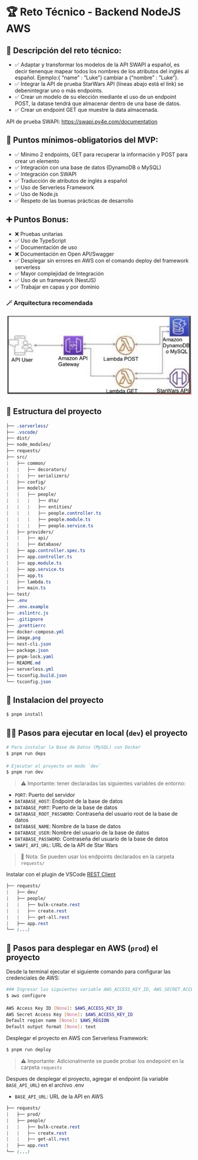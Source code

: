 # 🏆 Reto Técnico - Backend NodeJS AWS

## 📝 Descripción del reto técnico:

- ✅ Adaptar y transformar los modelos de la API SWAPI a español, es decir tienenque mapear todos los nombres de los atributos del inglés al español. Ejemplo:{ “name” : “Luke”} cambiar a {“nombre” : ”Luke”}.
- ✅ Integrar la API de prueba StarWars API (líneas abajo está el link) se debenintegrar uno o más endpoints.
- ✅ Crear un modelo de su elección mediante el uso de un endpoint POST, la datase tendrá que almacenar dentro de una base de datos.
- ✅ Crear un endpoint GET que muestre la data almacenada.

API de prueba SWAPI: https://swapi.py4e.com/documentation

## 📒 Puntos mínimos-obligatorios del MVP:

- ✅ Mínimo 2 endpoints, GET para recuperar la información y POST para crear un elemento
- ✅ Integración con una base de datos (DynamoDB o MySQL)
- ✅ Integración con SWAPI
- ✅ Traducción de atributos de inglés a español
- ✅ Uso de Serverless Framework
- ✅ Uso de Node.js
- ✅ Respeto de las buenas prácticas de desarrollo

## ➕ Puntos Bonus:

- ❌ Pruebas unitarias
- ✅ Uso de TypeScript
- ✅ Documentación de uso
- ❌ Documentación en Open API/Swagger
- ✅ Desplegar sin errores en AWS con el comando deploy del framework serverless
- ✅ Mayor complejidad de Integración
- ✅ Uso de un framework (NestJS)
- ✅ Trabajar en capas y por dominio

### 🪄 Arquitectura recomendada

![Arquitectura recomendada](image.png)

## 📁 Estructura del proyecto

```css
├── .serverless/
├── .vscode/
├── dist/
├── node_modules/
├── requests/
├── src/
|   ├── common/
|   |   ├── decorators/
|   |   ├── serializers/
|   ├── config/
|   ├── models/
|   |   ├── people/
|   |   |   ├── dto/
|   |   |   ├── entities/
|   |   |   ├── people.controller.ts
|   |   |   ├── people.module.ts
|   |   |   ├── people.service.ts
|   ├── providers/
|   |   ├── api/
|   |   ├── database/
|   ├── app.controller.spec.ts
|   ├── app.controller.ts
|   ├── app.module.ts
|   ├── app.service.ts
|   ├── app.ts
|   ├── lambda.ts
|   ├── main.ts
├── test/
├── .env
├── .env.example
├── .eslintrc.js
├── .gitignore
├── .prettierrc
├── docker-compose.yml
├── image.png
├── nest-cli.json
├── package.json
├── pnpm-lock.yaml
├── README.md
├── serverless.yml
├── tsconfig.build.json
└── tsconfig.json
```

## 💫 Instalacion del proyecto

```bash
$ pnpm install
```

## 👩‍💻 Pasos para ejecutar en local (`dev`) el proyecto

```bash
# Para instalar la Base de Datos (MySQL) con Docker
$ pnpm run deps

# Ejecutar el proyecto en modo `dev`
$ pnpm run dev
```

> ⚠️ Importante: tener declaradas las siguientes variables de entorno:

- `PORT`: Puerto del servidor
- `DATABASE_HOST`: Endpoint de la base de datos
- `DATABASE_PORT`: Puerto de la base de datos
- `DATABASE_ROOT_PASSWORD`: Contraseña del usuario root de la base de datos
- `DATABASE_NAME`: Nombre de la base de datos
- `DATABASE_USER`: Nombre del usuario de la base de datos
- `DATABASE_PASSWORD`: Contraseña del usuario de la base de datos
- `SWAPI_API_URL`: URL de la API de Star Wars

> 🧾 Nota: Se pueden usar los endpoints declarados en la carpeta `requests/`

Instalar con el plugin de VSCode [REST Client](https://marketplace.visualstudio.com/items?itemName=humao.rest-client)

```css
├── requests/
|   ├── dev/
|   ├── people/
|   |   ├── bulk-create.rest
|   |   ├── create.rest
|   |   ├── get-all.rest
|   ├── app.rest
└── (...)
```

## 🚀 Pasos para desplegar en AWS (`prod`) el proyecto

Desde la terminal ejecutar el siguiente comando para configurar las credenciales de AWS:

```bash
### Ingresar las siguientes variable AWS_ACCESS_KEY_ID, AWS_SECRET_ACCESS_KEY y AWS_REGION en la terminal
$ aws configure

AWS Access Key ID [None]: $AWS_ACCESS_KEY_ID
AWS Secret Access Key [None]: $AWS_ACCESS_KEY_ID
Default region name [None]: $AWS_REGION
Default output format [None]: text
```

Desplegar el proyecto en AWS con Serverless Framework:

```bash
$ pnpm run deploy
```

> ⚠️ Importante: Adicionalmente se puede probar los endepoint en la carpeta `requests`

Despues de desplegar el proyecto, agregar el endpoint (la variable `BASE_API_URL`) en el archivo .env

- `BASE_API_URL`: URL de la API en AWS

```css
├── requests/
|   ├── prod/
|   ├── people/
|   |   ├── bulk-create.rest
|   |   ├── create.rest
|   |   ├── get-all.rest
|   ├── app.rest
└── (...)
```
